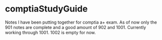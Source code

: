 # comptiaStudyGuide
Notes I have been putting together for comptia a+ exam. As of now only the 901 notes are complete and a good amount of 902 and 1001. Currently working through 1001. 1002 is empty for now.
